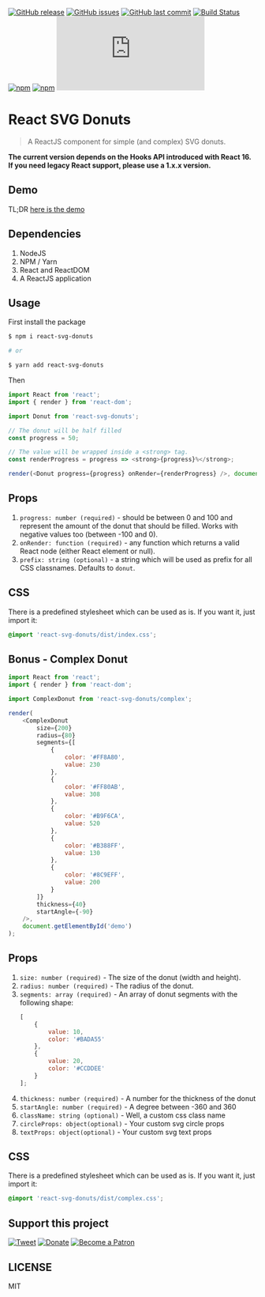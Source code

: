 [![GitHub release](https://img.shields.io/github/release/scriptex/react-svg-donuts.svg)](https://github.com/scriptex/react-svg-donuts/releases/latest)
[![GitHub issues](https://img.shields.io/github/issues/scriptex/react-svg-donuts.svg)](https://github.com/scriptex/react-svg-donuts/issues)
[![GitHub last commit](https://img.shields.io/github/last-commit/scriptex/react-svg-donuts.svg)](https://github.com/scriptex/react-svg-donuts/commits/master)
[![Build Status](https://travis-ci.com/scriptex/react-svg-donuts.svg?branch=master)](https://travis-ci.com/scriptex/react-svg-donuts)
[![npm](https://img.shields.io/npm/dt/react-svg-donuts.svg)](https://www.npmjs.com/package/react-svg-donuts)
[![npm](https://img.shields.io/npm/v/react-svg-donuts.svg)](https://www.npmjs.com/package/react-svg-donuts)
[![Analytics](https://ga-beacon.appspot.com/UA-83446952-1/github.com/scriptex/react-svg-donuts/README.md)](https://github.com/scriptex/react-svg-donuts/)

# React SVG Donuts

> A ReactJS component for simple (and complex) SVG donuts.

**The current version depends on the Hooks API introduced with React 16. If you need legacy React support, please use a 1.x.x version.**

## Demo

TL;DR [here is the demo](https://codepen.io/scriptex/pen/qJvaMe)

## Dependencies

1. NodeJS
2. NPM / Yarn
3. React and ReactDOM
4. A ReactJS application

## Usage

First install the package

```sh
$ npm i react-svg-donuts

# or

$ yarn add react-svg-donuts
```

Then

```javascript
import React from 'react';
import { render } from 'react-dom';

import Donut from 'react-svg-donuts';

// The donut will be half filled
const progress = 50;

// The value will be wrapped inside a <strong> tag.
const renderProgress = progress => <strong>{progress}%</strong>;

render(<Donut progress={progress} onRender={renderProgress} />, document.getElementById('demo'));
```

## Props

1. `progress: number (required)` - should be between 0 and 100 and represent the amount of the donut that should be filled. Works with negative values too (between -100 and 0).
2. `onRender: function (required)` - any function which returns a valid React node (either React element or null).
3. `prefix: string (optional)` - a string which will be used as prefix for all CSS classnames. Defaults to `donut`.

## CSS

There is a predefined stylesheet which can be used as is.
If you want it, just import it:

```css
@import 'react-svg-donuts/dist/index.css';
```

## Bonus - Complex Donut

```javascript
import React from 'react';
import { render } from 'react-dom';

import ComplexDonut from 'react-svg-donuts/complex';

render(
	<ComplexDonut
		size={200}
		radius={80}
		segments={[
			{
				color: '#FF8A80',
				value: 230
			},
			{
				color: '#FF80AB',
				value: 308
			},
			{
				color: '#B9F6CA',
				value: 520
			},
			{
				color: '#B388FF',
				value: 130
			},
			{
				color: '#8C9EFF',
				value: 200
			}
		]}
		thickness={40}
		startAngle={-90}
	/>,
	document.getElementById('demo')
);
```

## Props

1. `size: number (required)` - The size of the donut (width and height).
2. `radius: number (required)` - The radius of the donut.
3. `segments: array (required)` - An array of donut segments with the following shape:
    ```javascript
    [
    	{
    		value: 10,
    		color: '#BADA55'
    	},
    	{
    		value: 20,
    		color: '#CCDDEE'
    	}
    ];
    ```
4. `thickness: number (required)` - A number for the thickness of the donut
5. `startAngle: number (required)` - A degree between -360 and 360
6. `className: string (optional)` - Well, a custom css class name
7. `circleProps: object(optional)` - Your custom svg circle props
8. `textProps: object(optional)` - Your custom svg text props

## CSS

There is a predefined stylesheet which can be used as is.
If you want it, just import it:

```css
@import 'react-svg-donuts/dist/complex.css';
```

## Support this project

[![Tweet](https://img.shields.io/badge/Tweet-Share_this_repository-blue.svg?style=flat-square&logo=twitter&color=38A1F3)](https://twitter.com/intent/tweet?text=Checkout%20this%20awesome%20software%20project%3A&url=https%3A%2F%2Fgithub.com%2Fscriptex%2Freact-svg-donuts&via=scriptexbg&hashtags=software%2Cgithub%2Ccode%2Cawesome)
[![Donate](https://img.shields.io/badge/Donate-Support_me_on_PayPal-blue.svg?style=flat-square&logo=paypal&color=222d65)](https://www.paypal.me/scriptex)
[![Become a Patron](https://img.shields.io/badge/Become_Patron-Support_me_on_Patreon-blue.svg?style=flat-square&logo=patreon&color=e64413)](https://www.patreon.com/atanas)

## LICENSE

MIT
